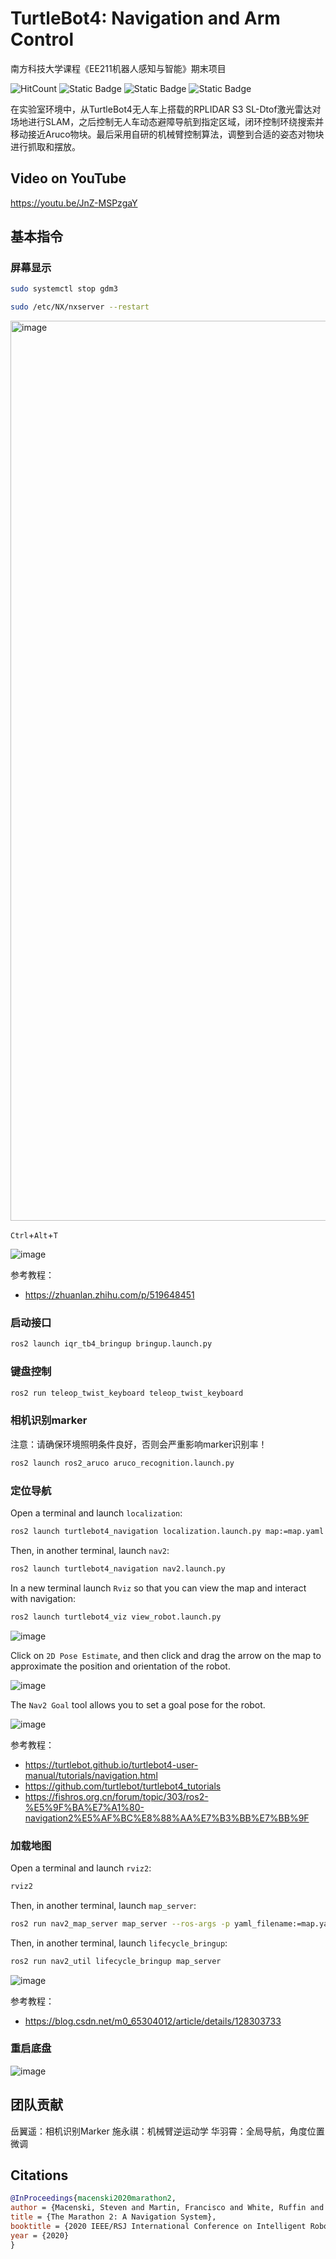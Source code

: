 # TurtleBot4: Navigation and Arm Control

南方科技大学课程《EE211机器人感知与智能》期末项目

![HitCount](https://img.shields.io/endpoint?url=https%3A%2F%2Fhits.dwyl.com%2FHuaYuXiao%2Ftb4-Navigation-and-Arm-Control.json%3Fcolor%3Dpink)
![Static Badge](https://img.shields.io/badge/ROS-humble-22314E?logo=ros)
![Static Badge](https://img.shields.io/badge/Ubuntu-22.04-E95420?logo=ubuntu)
![Static Badge](https://img.shields.io/badge/Python-3.11.5-3776AB?logo=python)

在实验室环境中，从TurtleBot4无人车上搭载的RPLIDAR S3 SL-Dtof激光雷达对场地进行SLAM，之后控制无人车动态避障导航到指定区域，闭环控制环绕搜索并移动接近Aruco物块。最后采用自研的机械臂控制算法，调整到合适的姿态对物块进行抓取和摆放。

## Video on YouTube

https://youtu.be/JnZ-MSPzgaY

## 基本指令

### 屏幕显示

```bash
sudo systemctl stop gdm3
```

```bash
sudo /etc/NX/nxserver --restart
```

<img width="1440" alt="image" src="https://github.com/HuaYuXiao/tb4_find_pickup_place/assets/117464811/57fc1409-7d51-4a97-903b-279116c6501c">

`Ctrl`+`Alt`+`T`

![image](https://github.com/HuaYuXiao/tb4_find_pickup_place/assets/117464811/960671c7-d6c4-4607-a8cf-beb40eb28c71)

参考教程：

- https://zhuanlan.zhihu.com/p/519648451

### 启动接口

```bash
ros2 launch iqr_tb4_bringup bringup.launch.py
```

### 键盘控制

```bash
ros2 run teleop_twist_keyboard teleop_twist_keyboard
```

### 相机识别marker

注意：请确保环境照明条件良好，否则会严重影响marker识别率！

```bash
ros2 launch ros2_aruco aruco_recognition.launch.py
```

### 定位导航

Open a terminal and launch `localization`:

```bash
ros2 launch turtlebot4_navigation localization.launch.py map:=map.yaml
```

Then, in another terminal, launch `nav2`:

```bash
ros2 launch turtlebot4_navigation nav2.launch.py
```

In a new terminal launch `Rviz` so that you can view the map and interact with navigation:

```bash
ros2 launch turtlebot4_viz view_robot.launch.py
```

![image](https://github.com/HuaYuXiao/tb4_find_pickup_place/assets/117464811/ac469303-28e1-4fce-a1a9-4304e864e7ec)

Click on `2D Pose Estimate`, and then click and drag the arrow on the map to approximate the position and orientation of the robot.

![image](https://github.com/HuaYuXiao/tb4_find_pickup_place/assets/117464811/ee2ff89b-b51e-4383-aade-bf43532ec90f)

The `Nav2 Goal` tool allows you to set a goal pose for the robot. 

![image](https://github.com/HuaYuXiao/tb4_find_pickup_place/assets/117464811/34afbcba-49a8-44c0-b1a3-0485682772b7)

参考教程：

- https://turtlebot.github.io/turtlebot4-user-manual/tutorials/navigation.html
- https://github.com/turtlebot/turtlebot4_tutorials
- https://fishros.org.cn/forum/topic/303/ros2-%E5%9F%BA%E7%A1%80-navigation2%E5%AF%BC%E8%88%AA%E7%B3%BB%E7%BB%9F

### 加载地图

Open a terminal and launch `rviz2`:

```bash
rviz2
```

Then, in another terminal, launch `map_server`:

```bash
ros2 run nav2_map_server map_server --ros-args -p yaml_filename:=map.yaml
```

Then, in another terminal, launch `lifecycle_bringup`:

```bash
ros2 run nav2_util lifecycle_bringup map_server
```

![image](https://github.com/HuaYuXiao/turtlebot2_pickup_and_place/assets/117464811/16008ebc-f038-4634-a5e8-1883e577c0b6)

参考教程：
- https://blog.csdn.net/m0_65304012/article/details/128303733

### 重启底盘

![image](https://github.com/HuaYuXiao/tb4_find_pickup_place/assets/117464811/94fc7bf5-0afc-49b5-aeec-12b42cc0d708)


## 团队贡献

岳翼遥：相机识别Marker
施永祺：机械臂逆运动学
华羽霄：全局导航，角度位置微调


## Citations

```bibtex
@InProceedings{macenski2020marathon2,
author = {Macenski, Steven and Martin, Francisco and White, Ruffin and Ginés Clavero, Jonatan},
title = {The Marathon 2: A Navigation System},
booktitle = {2020 IEEE/RSJ International Conference on Intelligent Robots and Systems (IROS)},
year = {2020}
}
```
